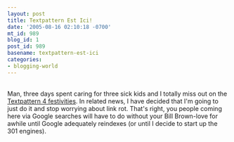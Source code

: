 ```yaml
---
layout: post
title: Textpattern Est Ici!
date: '2005-08-16 02:10:18 -0700'
mt_id: 989
blog_id: 1
post_id: 989
basename: textpattern-est-ici
categories:
- blogging-world
---
```

<br />Man, three days spent caring for three sick kids and I totally miss out on the <a href="http://textpattern.com/weblog/11/textpattern-4-stable-released">Textpattern 4 festivities</a>. In related news, I have decided that I'm going to just do it and stop worrying about link rot. That's right, you people coming here via Google searches will have to do without your Bill Brown-love for awhile until Google adequately reindexes (or until I decide to start up the 301 engines).<br /><br /><br />
